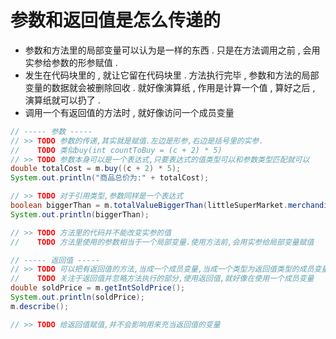 # 参数和返回值是怎么传递的

* 参数和方法里的局部变量可以认为是一样的东西 . 只是在方法调用之前 , 会用实参给参数的形参赋值 . 
* 发生在代码块里的 , 就让它留在代码块里 . 方法执行完毕 , 参数和方法的局部变量的数据就会被删除回收 . 就好像演算纸 , 作用是计算一个值 , 算好之后 , 演算纸就可以扔了 . 
* 调用一个有返回值的方法时 , 就好像访问一个成员变量

```java
// ----- 参数 -----
// >> TODO 参数的传递,其实就是赋值.左边是形参,右边是括号里的实参.
//    TODO 类似buy(int countToBuy = (c + 2) * 5)
// >> TODO 参数本身可以是一个表达式,只要表达式的值类型可以和参数类型匹配就可以
double totalCost = m.buy((c + 2) * 5);
System.out.println("商品总价为:" + totalCost);

// >> TODO 对于引用类型,参数同样是一个表达式
boolean biggerThan = m.totalValueBiggerThan(littleSuperMarket.merchandises[index + 1]);
System.out.println(biggerThan);

// >> TODO 方法里的代码并不能改变实参的值
//    TODO 方法里使用的参数相当于一个局部变量.使用方法前,会用实参给局部变量赋值

// ----- 返回值 -----
// >> TODO 可以把有返回值的方法,当成一个成员变量,当成一个类型为返回值类型的成员变量
//    TODO 关注于返回值并忽略方法执行的部分,使用返回值,就好像在使用一个成员变量
double soldPrice = m.getIntSoldPrice();
System.out.println(soldPrice);
m.describe();

// >> TODO 给返回值赋值,并不会影响用来充当返回值的变量
```



